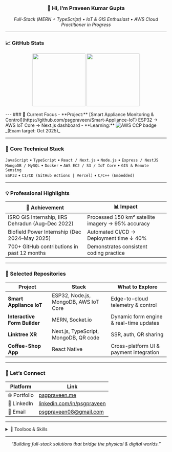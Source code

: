 <!--
  Repository: psgpraveen/psgpraveen
  This README powers your GitHub profile page.
  Update badges, project links, and stats URLs as you earn new skills.
-->

<h3 align="center">
  👋 Hi, I’m Praveen Kumar Gupta
</h3>

<p align="center">
  <em>Full-Stack (MERN + TypeScript) • IoT & GIS Enthusiast • AWS Cloud Practitioner in Progress</em>
</p>

---

### 📈 GitHub Stats

<p align="center">
  <img src="https://github-readme-stats.vercel.app/api?username=psgpraveen&show_icons=true&theme=react&count_private=true" height="165" />
  <img src="https://streak-stats.demolab.com?user=psgpraveen&theme=react&hide_border=true" height="165" />
</p>
---
### 🔭 Current Focus
- **Project:** [Smart Appliance Monitoring & Control](https://github.com/psgpraveen/Smart-Appliance-IoT)  
  ESP32 → AWS IoT Core → Next.js dashboard  
- **Learning:**  
  <img src="https://img.shields.io/badge/AWS-Cloud%20Practitioner-orange?logo=amazon-aws&logoColor=white" alt="AWS CCP badge" />  
  _(Exam target: Oct 2025)_

---

### 🧠 Core Technical Stack
`JavaScript` • `TypeScript` • `React / Next.js` • `Node.js` • `Express / NestJS`  
`MongoDB / MySQL` • `Docker` • `AWS EC2 / S3 / IoT Core` • `GIS & Remote Sensing`  
`ESP32` • `CI/CD (GitHub Actions | Vercel)` • `C/C++ (Embedded)`

---

### 💡 Professional Highlights
| 🚀 Achievement                                          | 📊 Impact                                          |
|---------------------------------------------------------|----------------------------------------------------|
| ISRO GIS Internship, IIRS Dehradun (Aug–Dec 2022)       | Processed 150 km² satellite imagery → 95% accuracy |
| Biofield Power Internship (Dec 2024–May 2025)           | Automated CI/CD → Deployment time ↓ 40%            |
| 700+ GitHub contributions in past 12 months             | Demonstrates consistent coding practice            |

---

### 📂 Selected Repositories
| Project                     | Stack                                            | What to Explore                          |
|-----------------------------|--------------------------------------------------|------------------------------------------|
| **Smart Appliance IoT**     | ESP32, Node.js, MongoDB, AWS IoT Core            | Edge-to-cloud telemetry & control        |
| **Interactive Form Builder**| MERN, Socket.io                                  | Dynamic form engine & real-time updates  |
| **Linktree XR**             | Next.js, TypeScript, MongoDB, QR code            | SSR, auth, QR sharing                    |
| **Coffee-Shop App**         | React Native                                     | Cross-platform UI & payment integration  |

---






### 🤝 Let’s Connect
| Platform      | Link                                                        |
|---------------|-------------------------------------------------------------|
| 🌐 Portfolio  | <a href="https://psgpraveen.me">psgpraveen.me</a>           |
| 💼 LinkedIn   | <a href="https://linkedin.com/in/psgpraveen">linkedin.com/in/psgpraveen</a> |
| 📧 Email      | <a href="mailto:psgpraveen08@gmail.com">psgpraveen08@gmail.com</a> |

---

<details>
<summary>🧰 Toolbox & Skills</summary>

- **Languages:** JavaScript, TypeScript, C/C++, SQL  
- **Frameworks:** React, Next.js, React Native, Express, NestJS  
- **Cloud & DevOps:** AWS EC2/S3/IoT Core, Docker, GitHub Actions, Vercel  
- **Databases:** MongoDB, MySQL, PostGIS (beginner)  
- **Hardware & IoT:** ESP32, PZEM-004T, Arduino, MQTT, TinyML  
- **GIS & Remote Sensing:** QGIS, ArcGIS basics  
- **Other Tools:** Socket.io, Tailwind CSS, Framer Motion  

</details>

---

<p align="center">
  <em>“Building full-stack solutions that bridge the physical & digital worlds.”</em>
</p>
